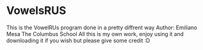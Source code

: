# VowelsRUS
This is the VowelRUs program done in a pretty diffrent way
Author: Emiliano Mesa
The Columbus School
All this is my own work, enjoy using it and downloading it if you wish but please give some credit :D

